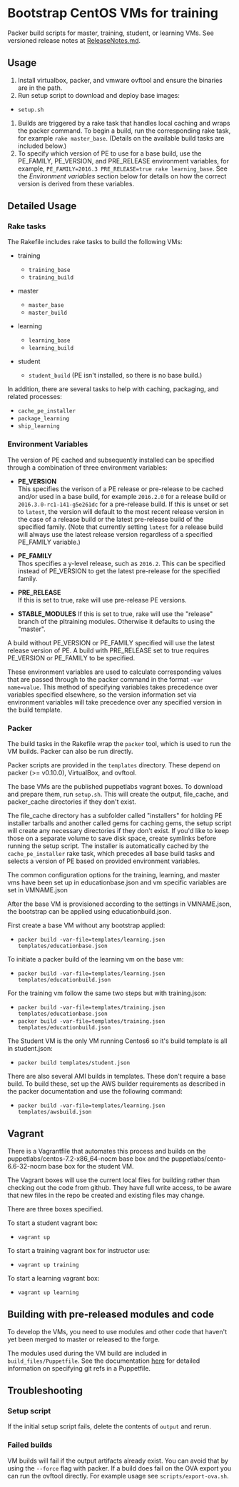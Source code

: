 # Bootstrap CentOS VMs for training
Packer build scripts for master, training, student, or learning VMs. See
versioned release notes at [ReleaseNotes.md](ReleaseNotes.md).

## Usage

1. Install virtualbox, packer, and vmware ovftool and ensure the binaries are in the path.
1. Run setup script to download and deploy base images:
  * `setup.sh`
1. Builds are triggered by a rake task that handles local caching and wraps the
packer command. To begin a build, run the corresponding rake task, for example
`rake master_base`. (Details on the available build tasks are included below.)
1. To specify which version of PE to use for a base build, use the PE\_FAMILY,
PE\_VERSION, and PRE\_RELEASE environment variables, for example,
`PE_FAMILY=2016.3 PRE_RELEASE=true rake learning_base`. See the *Environment variables*
section below for details on how the correct version is derived from these
variables.

## Detailed Usage

### Rake tasks

The Rakefile includes rake tasks to build the following VMs:

* training
  * `training_base`
  * `training_build`

* master
  * `master_base`
  * `master_build`

* learning
  * `learning_base`
  * `learning_build`

* student
  * `student_build` (PE isn't installed, so there is no base build.)

In addition, there are several tasks to help with caching, packaging, and
related processes:

* `cache_pe_installer`
* `package_learning`
* `ship_learning`

### Environment Variables

The version of PE cached and subsequently installed can be specified through a
combination of three environment variables:

* **PE_VERSION**  
  This specifies the verison of a PE release or pre-release to be cached and/or
  used in a base build, for example `2016.2.0` for a release build or
  `2016.3.0-rc1-141-g5e261dc` for a pre-release build. If this is unset or
  set to `latest`, the version will default to the most recent release version
  in the case of a release build or the latest pre-release build of the
  specified family. (Note that currently setting `latest` for a release
  build will always use the latest release version regardless of a specified
  PE_FAMILY variable.)
* **PE_FAMILY**  
  Thos specifies a y-level release, such as `2016.2`. This can be specified
  instead of PE_VERSION to get the latest pre-release for the specified family.
* **PRE_RELEASE**  
  If this is set to true, rake will use pre-release PE versions.

* **STABLE_MODULES**
  If this is set to true, rake will use the "release" branch of the pltraining
  modules. Otherwise it defaults to using the "master".
 
A build without PE_VERSION or PE_FAMILY specified will use the latest release
version of PE. A build with PRE_RELEASE set to true requires PE_VERSION or
PE_FAMILY to be specified.

These environment variables are used to calculate corresponding values that are
passed through to the packer command in the format `-var name=value`. This
method of specifying variables takes precedence over variables specified
elsewhere, so the version information set via environment variables will take
precedence over any specified version in the build template.

### Packer

The build tasks in the Rakefile wrap the `packer` tool, which is used to
run the VM builds. Packer can also be run directly.

Packer scripts are provided in the `templates` directory. These depend on
packer (>= v0.10.0), VirtualBox, and ovftool.

The base VMs are the published puppetlabs vagrant boxes.  To download and
prepare them, run `setup.sh`. This will create the output, file_cache, and
packer_cache directories if they don't exist.  

The file_cache directory has a subfolder called "installers" for holding 
PE installer tarballs and another called gems for caching gems, the setup 
script will create any necessary directories if they don't exist. If you'd like
to keep those on a separate volume to save disk space, create symlinks before 
running the setup script. The installer is automatically cached by the
`cache_pe_installer` rake task, which precedes all base build tasks and selects
a version of PE based on provided environment variables.

The common configuration options for the training, learning, and master vms
have been set up in educationbase.json and vm specific variables are set in
VMNAME.json

After the base VM is provisioned according to the settings in VMNAME.json, the
bootstrap can be applied using educationbuild.json.

First create a base VM without any bootstrap applied:
- `packer build -var-file=templates/learning.json templates/educationbase.json`

To initiate a packer build of the learning vm on the base vm:
- `packer build -var-file=templates/learning.json templates/educationbuild.json`

For the training vm follow the same two steps but with training.json:
- `packer build -var-file=templates/training.json templates/educationbase.json`
- `packer build -var-file=templates/training.json templates/educationbuild.json`

The Student VM is the only VM running Centos6 so it's build template is all in
student.json:
- `packer build templates/student.json`

There are also several AMI builds in templates. These don't require a base build.
To build these, set up the AWS builder requirements as described in the packer
documentation and use the following command:
- `packer build -var-file=templates/learning.json templates/awsbuild.json`

## Vagrant
There is a Vagrantfile that automates this process and builds on the
puppetlabs/centos-7.2-x86_64-nocm base box and the puppetlabs/cento-6.6-32-nocm
base box for the student VM. 

The Vagrant boxes will use the current local files for building rather than 
checking out the code from github. They have full write access, to be aware that
new files in the repo be created and existing files may change.

There are three boxes specified.

To start a student vagrant box:
- `vagrant up`

To start a training vagrant box for instructor use:
- `vagrant up training`

To start a learning vagrant box:
- `vagrant up learning`


## Building with pre-released modules and code
To develop the VMs, you need to use modules and other code that haven't yet
been merged to master or released to the forge.

The modules used during the VM build are included in `build_files/Puppetfile`.
See the documentation [here](https://docs.puppet.com/pe/latest/cmgmt_puppetfile.html#creating-and-editing-puppetfiles)
for detailed information on specifying git refs in a Puppetfile. 

## Troubleshooting

### Setup script
If the initial setup script fails, delete the contents of `output` and rerun.

### Failed builds
VM builds will fail if the output artifacts already exist.  You can avoid that
by using the `--force` flag with packer.  If a build does fail on the OVA export
you can run the ovftool directly.  For example usage see `scripts/export-ova.sh`.

